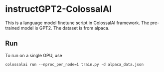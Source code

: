 # instructGPT2-ColossalAI

This is a language model finetune script in ColossalAI framework.
The pre-trained model is GPT2. The dataset is from alpaca.

## Run
To run on a single GPU, use
```
colossalai run --nproc_per_node=1 train.py -d alpaca_data.json
```